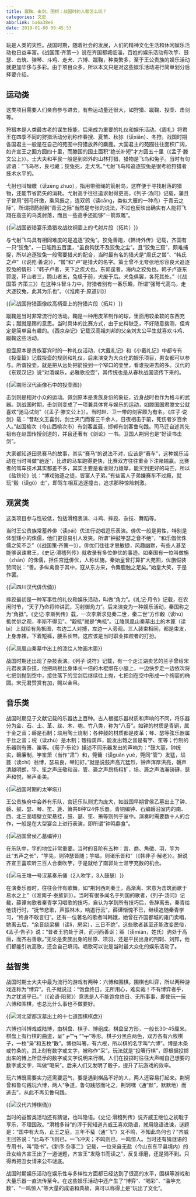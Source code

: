 ```yaml
---
title: 蹴鞠、击剑、围棋：战国时的人都怎么玩？
categories: 文史
abbrlink: ba6a38e6
date: 2019-01-08 09:45:53
---
```

玩是人类的天性。战国时期，随着社会的发展，人们的精神文化生活和休闲娱乐活动也日益丰富。《战国策·齐策一》说在齐国都城临淄，百姓的娱乐活动有吹竽、鼓瑟、击筑、弹琴、斗鸡、走犬、六博、蹴鞠，种类繁多，至于王公贵族的娱乐活动就更加华侈与多彩。由于项目众多，所以本文只是对这些娱乐活动进行简单划分后择要介绍。

## 运动类

这类项目需要人们亲自参与进去，有些运动量还很大，如狩猎、蹴鞠、投壶、击剑等。

狩猎本是人类最古老的谋生技能，后来成为重要的礼仪和娱乐活动。《周礼》将君王在四季不同的狩猎活动分别称作春搜、夏苗、秋狝（读xiǎn）、冬狩。战国时期各国君主一般是在自己的苑囿中狩猎放养的麋鹿。大国君主的苑囿往往面积广阔，如齐宣王之囿方圆四十里，而滕国的国土面积“绝长补短”才方圆五十里（《孟子·滕文公上》）。士大夫和平民一般是到郊外的山林打猎，猎物是飞鸟和兔子。当时有句谚语：“飞鸟尽，良弓藏；狡兔死，走犬烹。”弋射飞鸟和追逐狡兔是很考验狩猎者技术水平的。

弋射也叫矰缴（读zēng zhuó），指用带细绳的箭射鸟，这样便于寻找射落的猎物，还能节省箭矢的消耗。弋射高手往往追求射得更高，《列子·汤问》记载，蒲且子曾用“弱弓纤缴，乘风振之，连双鸧（读cāng，类似大雁的一种鸟）于青云之际”，所谓把箭射到“青云之际”当然是夸张的说法，不过也反映出确实有人能将飞翔在高空的鸟类射落，而且一些高手还能够“一箭双雕”。

{{<img src="https://ian2.oss-cn-hangzhou.aliyuncs.com/2019-01-08-014616.jpg" alt="战国嵌错宴乐渔猎攻战纹铜壶上的弋射片段（拓片）">}}

与弋射飞鸟具有相同难度的是追逐“狡兔”。狡兔善跑，《韩诗外传》记载，齐国有一只“狡兔”，一日能跑五百里，“虽良狗犹不及狡兔之尘”。且“狡兔三窟”，颇难捕捉，所以追逐狡兔一般需要猎犬的配合，当时最有名的猎犬是“周氏之喾”、“韩氏之卢”（《说苑·善说》），“喾”和“卢”是猎犬的名字。策士曾不无夸张地形容良犬追逐狡兔的情形：“韩子卢者，天下之疾犬也。东郭逡者，海内之狡兔也。韩子卢逐东郭逡，环山者三，腾山者五，兔极于前，犬废于后。犬兔俱罢，各死其处。”（《战国策·齐策三》）在这种斗智斗力中，狩猎者别有一番乐趣，所谓“强弩弋高鸟，走犬逐狡兔，此其为乐也”。（《淮南子·原道训》）

{{<img src="https://ian2.oss-cn-hangzhou.aliyuncs.com/2019-01-08-014715.jpg" alt="战国狩猎画像纹高柄壶上的狩猎片段（拓片）">}}

蹴鞠是当时非常流行的活动。鞠是一种用皮革制作的球，里面用较柔软的东西充实；蹴就是踢的意思。当时具体的比赛方式，由于史料缺乏，不好随意揣测，但肯定是简单且有趣的。《西京杂记》记载汉高祖刘邦的父亲刘太公平生就喜欢斗鸡、蹴鞠这些活动。

投壶原本是贵族宴宾时的一种礼仪活动，《大戴礼记》和《小戴礼记》中都专有《投壶篇》记载投壶的规则和礼仪。后来演变为大众化的娱乐项目，男女都可以参与。所谓投壶，就是把从远处把箭投到一个窄口的壶里，看谁投进去的多。汉代的《东观汉记》说“对酒娱乐，必雅歌投壶”，其传统也是从春秋战国流传下来的。

{{<img src="https://ian2.oss-cn-hangzhou.aliyuncs.com/2019-01-08-014738.jpg" alt="南阳汉代画像石中的投壶图">}}

击剑则是相对小众的运动。佩剑原本是贵族身份的象征，近身战时也作为格斗的武器。到战国时期，击剑则变成了一项兼具体育与娱乐的运动，如滕国国君滕文公就喜欢“驰马试剑”（《孟子·滕文公上》）。当时赵、卫一带的剑客颇为有名。《庄子·说剑》载：“昔赵文王喜剑，剑士夹门而客三千余人，日夜相击于前，死伤者岁百余人。”赵国榆次（今山西榆次市）有剑客盖聂，邯郸有剑客鲁句践。司马迁自述其先祖有在赵国传授剑道的，并且还著有《剑论》一书。卫国人荆轲也是“好读书击剑”。

大家都知道田忌赛马的故事，其实“赛马”的说法不对，应该是“赛车”，这种娱乐活动在当时叫做“驰逐”，比谁的马车跑得更快，比赛双方往往重金下注赌输赢。比赛者的驾车技术其实都差不多，其实主要是看谁财力雄厚，能买到更好的马匹，所以《盐铁论》说：“博戏驰逐之徒，皆富人子弟。”有些富人子弟嫌赛车不过瘾，就玩“毂（读gǔ）击”，即驾车相互追逐撞击，追求那种惊险刺激。

## 观赏类

这类项目参与性较低，包括滑稽表演、斗鸡、摔跤、杂技、舞蹈等。

当时王公贵族常蓄养俳（读pái）优进行说唱逗乐表演。俳优一般是男性，特别是体型矮小的侏儒，他们更容易引人发笑。所谓“钟鼓竽瑟之音不绝”，“和乐倡优侏儒之笑不乏”（《战国策·齐策一》）。俳优们往往才思敏捷，风趣幽默，有些人甚至能够讽谏君王，《史记·滑稽列传》就收录有多位俳优的事迹。如秦国有一位叫做旃（zhān）的侏儒，担任宫廷俳优，人称优旃。秦始皇曾打算扩大苑囿，优旃假装赞同说：“善。多纵禽兽于其中，寇从东方来，令麋鹿触之足矣。”始皇大笑，于是作罢。

{{<img src="https://ian2.oss-cn-hangzhou.aliyuncs.com/2019-01-08-014801.jpg" alt="四川汉代俳优俑">}}

摔跤最初是一种军事性的礼仪和娱乐活动，叫做“角力”。《礼记·月令》记载，在农闲时节，“天子乃命将帅讲武，习射御角力”。后来演变为一种娱乐活动，秦国称之为“角抵”。《史记·李斯列传》载，一次李斯求见秦二世，秦二世“方作觳（读hú）抵优俳之观，李斯不得见”。“觳抵”就是“角抵”。江陵凤凰山秦墓出土的木篦（读bì）上就绘有角抵图，右边二人对搏，左边一人旁观。三人装束相同，都是束发，上身赤裸，下着短裤，腰系长带。这应该是当时职业摔跤者的打扮。

{{<img src="https://ian2.oss-cn-hangzhou.aliyuncs.com/2019-01-08-014854.jpg" alt="凤凰山秦墓中出土的漆绘人物画木篦">}}

战国时期还出现了杂技表演。《列子·说符》记载，有一个走江湖卖艺的兰子曾给宋元君表演杂技，他把两根比身体长一倍的木棍绑在小腿上，一边快步走一边依次将七把剑抛到空中，接住落下的宝剑后继续往上抛，七把剑在空中形成一个绚丽的椭圆。宋元君赞赏有加，赐以金帛。

## 音乐类

战国时期见于文献记载的乐器达上百种。古人根据乐器材质和声响的不同，将乐器分为金、石、土、革、丝、木、匏、竹八类，称为“八音”。如钟的材质是青铜，属于金之音；磬是石制；埙用陶土烧制；各种鼓的材质都是皮革；琴、瑟等弦乐器属于丝之音；柷（读zhù）是木制；匏指葫芦，能发出匏之音是有竽、笙等；竹制的乐器则有箫、笛等。《荀子·乐论》描述不同乐器发出的声响为：“鼓大丽，钟统实，磬廉制，竽笙箫（当作“肃”）和，筦籥（读guǎn yuè，筦同“管”）发猛，埙篪（读chí）翁博，瑟易良，琴妇好。”就是说鼓声高亢猛烈，钟声浑厚洪亮，磬声清越明朗，竽、笙之声庄敬和谐，管、籥之声昂扬粗犷，埙、篪之声浩瀚磅礴，瑟声和悦，琴声柔美。

{{<img src="https://ian2.oss-cn-hangzhou.aliyuncs.com/2019-01-08-014915.jpg" alt="战国时期的太宰埙">}}

王公贵族府中会养有乐队，宫廷乐队则尤为庞大，如战国早期曾侯乙墓出土了钟、磬、鼓、瑟、琴、笙、篪、箫共8种124件乐器。青铜编钟、石编磬沿室内的南、西、北三面墙壁立架悬挂，鼓、瑟、笙、箫等则列于室中。演奏时需要数十人的合作，一般是在大型宴会上进行表演，即所谓“钟鸣鼎食”。

{{<img src="https://ian2.oss-cn-hangzhou.aliyuncs.com/2019-01-08-014931.jpg" alt="战国曾侯乙墓编钟">}}

在乐队中，竽的地位非常重要。当时的音阶有五种：宫、商、角徵、羽，竽为此“五声之长”，“竽先，则钟瑟皆随；竽唱，则诸乐皆和”（《韩非子·解老》）。据说齐宣王喜欢听三百人合奏吹竽，于是就给了南郭处士滥竽充数的机会。

{{<img src="https://ian2.oss-cn-hangzhou.aliyuncs.com/2019-01-08-014948.jpg" alt="马王堆一号汉墓奏乐俑（2人吹竽，3人鼓瑟）">}}

在演奏乐器时，往往会伴有歌舞，如“荆轲西刺秦王，高渐离、宋意为击筑而歌于易水之上”（《淮南子·泰族训》）。当时有很多闻名于列国的歌者，《列子·汤问》记载，薛谭向歌者秦青学习唱歌的技巧，自认为学到所有技巧后，告辞离去，秦青给他饯行时，“抚节悲歌，声振林木，响遏行云”，薛谭惭愧不已，继续追随秦青学习，“终身不敢言归”。还有一位著名的歌者叫韩娥，她曾在齐国都城的雍门卖唱，她离去后，“余音绕梁欐（读lì，房梁），三日不绝”。这些歌者甚至还能改变民俗，《孟子·告子》说：“昔者王豹处于淇，而河西善讴；緜（读mián，姓氏）驹处于高唐，而齐右善歌。”无论是贵族出身的屈原、项羽，还是平民出身的荆轲、刘邦，他们都能引吭高歌，还会自己填词。唱歌可以说是当时最大众化的娱乐活动了。

## 益智类

战国时期士大夫中最为流行的游戏有两种：六博和围棋。围棋也叫弈，所以两种游戏连称为“博弈”。孔子就说过：“饱食终日，无所用心，难矣哉！不有博弈者乎，为之犹贤乎已。”（《论语·阳货》）意思是人不能饱食终日、无所事事，即使玩一玩六博和围棋，也总比什么事也不做要好。

{{<img src="https://ian2.oss-cn-hangzhou.aliyuncs.com/2019-01-08-015011.jpg" alt="河北望都汉墓出土的十七道围棋棋盘">}}

六博也叫博戏或陆博，由棋盘、棋子、博组成。棋盘呈方形，一般长30-45厘米。棋盘上有行棋的曲道，呈“┏”“┓”“┳”等形。棋子分黑白两色，双方各有六枚棋子，一枚“枭”和五枚“散”。博也叫箸，有六根，所以棋的名字叫“六博”。博是木条或竹条的，其上刻有数字或文字，被称作“采”。玩法就是“投箸行棋”，即根据投掷出来的博上所显示的数字或文字说明来行棋。人们在投掷时往往大声喊自己想要的数字或文字，叫做“喝采”。后来人们又发明了骰子，提升了玩游戏的效率。

玩六博既需要实力还需要运气，要是遇到棋品不好的人，两人还容易打起来。荆轲曾和鲁句践玩六博，两人“争道，鲁句践怒而叱之，荆轲嘿（通“默”，默默地）而逃去”，从此不再见鲁句践。

{{<img src="https://ian2.oss-cn-hangzhou.aliyuncs.com/2019-01-08-015033.jpg" alt="汉代六博棋俑">}}

当时的益智类活动还有猜谜，也叫隐语。《史记·滑稽列传》说齐威王继位之初耽于享乐，不理国政。“滑稽多辩”的淳于髡知道齐威王喜欢隐语，就用隐语进谏，谜题是：“国中有大鸟，止王之庭，三年不蜚（通“飞”）又不鸣，不知此鸟何也？”齐威王回答说：“此鸟不飞则已，一飞冲天；不鸣则已，一鸣惊人。当时还有猜谜语的专用书，叫“隐书”。《新序·杂事二》记载，一位来自无盐（今山东东平县境内）的丑女给齐宣王出了一道谜题，齐宣王“发隐书而读之”，反复琢磨，还是猜不到。只得再把丑女请来公布谜底。

战国时期娱乐活动在娱乐性与多样性方面都已经达到了很高的水平，围棋等游戏和大量乐器一直流传至今。在这些娱乐活动中还产生了“博弈”、“喝彩”、“滥竽充数”、“一鸣惊人”等大量的成语和典故，真可以称得上是“玩出了文化”。